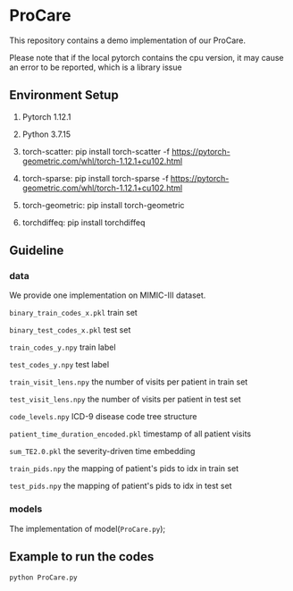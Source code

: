 # ProCare
This repository contains a demo implementation of our ProCare.

Please note that if the local pytorch contains the cpu version, it may cause an error to be reported, which is a library issue

## Environment Setup
1. Pytorch 1.12.1

2. Python 3.7.15

3. torch-scatter: pip install torch-scatter -f https://pytorch-geometric.com/whl/torch-1.12.1+cu102.html

4. torch-sparse: pip install torch-sparse -f https://pytorch-geometric.com/whl/torch-1.12.1+cu102.html

5. torch-geometric: pip install torch-geometric

6. torchdiffeq: pip install torchdiffeq

   

## Guideline

### data

We provide one implementation on MIMIC-III dataset.

`binary_train_codes_x.pkl` train set

`binary_test_codes_x.pkl` test set

`train_codes_y.npy` train label

`test_codes_y.npy` test label

`train_visit_lens.npy` the number of visits per patient in train set

`test_visit_lens.npy` the number of visits per patient in test set

`code_levels.npy` ICD-9 disease code tree structure

`patient_time_duration_encoded.pkl` timestamp of all patient visits

`sum_TE2.0.pkl` the severity-driven time embedding

`train_pids.npy` the mapping of patient's pids to idx in train set

`test_pids.npy` the mapping of patient's pids to idx in test set

### models

The implementation of model(```ProCare.py```); 

## Example to run the codes

```
python ProCare.py
```



